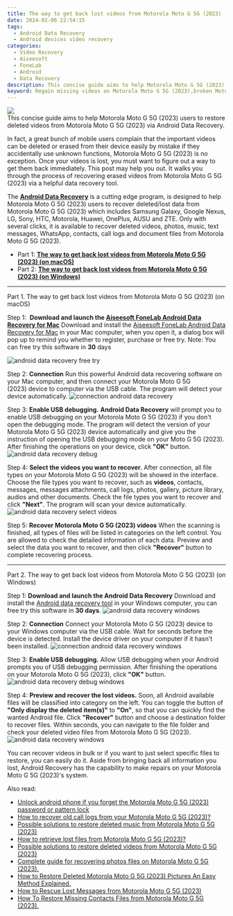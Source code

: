 ```yaml
---
title: The way to get back lost videos from Motorola Moto G 5G (2023)
date: 2024-02-06 22:54:15
tags: 
  - Android Data Recovery
  - Android devices video recovery
categories: 
  - Video Recovery
  - Aiseesoft
  - FoneLab
  - Android
  - Data Recovery
description: This concise guide aims to help Motorola Moto G 5G (2023) users to restore deleted videos from Motorola Moto G 5G (2023) via Android Data Recovery.
keyword: Regain missing videos on Motorola Moto G 5G (2023),broken Motorola Moto G 5G (2023) videos recovery solution,retrieve wiped videos Motorola Moto G 5G (2023),undeleted videos from Motorola Moto G 5G (2023),restore deleted videos on Motorola Moto G 5G (2023),Motorola Moto G 5G (2023) videos recovery,how to get back deleted video Motorola Moto G 5G (2023) phone,restore video when deleted in Motorola Moto G 5G (2023),how can i get video back on Motorola Moto G 5G (2023),recover deleted video 2018 for Motorola Moto G 5G (2023),Motorola Moto G 5G (2023) data recovery,how can i find my deleted video Motorola Moto G 5G (2023)
---
```


<img src="https://img0mobiles.techidaily.com/images/best-assets/devices/motorola/motorola-moto-g-5g-(2023)/3.jpg" class="atpl-imgstyle"  />

<div class="atpl-content atpl-for-fonelab-android recover-video">

<div class="atpl-post-description-part-1">
This concise guide aims to help Motorola Moto G 5G (2023) users to restore deleted videos from Motorola Moto G 5G (2023) via Android Data Recovery.
</div>

<div class="atpl-post-description-part-2">
<div class="tpl-content-sub-paragraph-normal">
    <p>
        In fact, a great bunch of mobile users complain that the important videos can be deleted or erased from their device easily by mistake if they accidentally use unknown functions, Motorola Moto G 5G (2023) is no exception. Once your videos is lost, you must want to figure out a way to get them back immediately. This post may help you out. It walks you through the process of recovering erased videos from Motorola Moto G 5G (2023) via a helpful data recovery tool.
    </p>
</div>
</div>

<div class="atpl-post-description-part-3">
<div class="tpl-content-sub-paragraph-normal">
    <p>
        The <a href="https://tools.techidaily.com/aiseesoft-android-data-recovery/" target="_blank" rel="noopener"><strong>Android Data Recovery</strong></a> is a cutting edge program, is designed to help Motorola Moto G 5G (2023) users to recover deleted/lost data from Motorola Moto G 5G (2023) which includes Samsung Galaxy, Google Nexus, LG, Sony, HTC, Motorola, Huawei, OnePlus, AUSU and ZTE. Only with several clicks, it is available to recover deleted videos, photos, music, text messages, WhatsApp, contacts, call logs and document files from Motorola Moto G 5G (2023).
    </p>
</div>
</div>

<ul>
  <li>Part 1: <strong><a href="#p1"> The way to get back lost videos from Motorola Moto G 5G (2023)  (on macOS)</a></strong></li>
  <li>Part 2: <strong><a href="#p2"> The way to get back lost videos from Motorola Moto G 5G (2023)  (on Windows)</a></strong></li>
</ul>

<!-- Part 1 -->
<a id="p1" name="p1" ></a><hr>

<div>
  <span class="atpl-step-part-style">Part 1. The way to get back lost videos from Motorola Moto G 5G (2023) (on macOS)</span>
</div>  

<span class="atpl-stepstyle-a"><span>Step 1: </span></span> <strong>Download and launch the <a href="https://tools.techidaily.com/aiseesoft-android-data-recovery-for-mac/" target="_blank" rel="noopener">Aiseesoft FoneLab Android Data Recovery for Mac</a></strong>
Download and install the <a href="https://tools.techidaily.com/aiseesoft-android-data-recovery-for-mac/" target="_blank" rel="noopener">Aiseesoft FoneLab Android Data Recovery for Mac</a> in your Mac computer, when you open it, a dialog box will pop up to remind you whether to register, purchase or free try.
Note: You can free try this software in <strong>30</strong> days

<img src="https://tools.techidaily.com/images/apps/aiseesoft/android-data-recovery/mac-free-try.png" class="atpl-imgstyle" alt="android data recovery free try" />

<span class="atpl-stepstyle-a"><span>Step 2: </span></span> <strong>Connection</strong>
Run this powerful Android data recovering software on your Mac computer, and then connect your Motorola Moto G 5G (2023) device to computer via the USB cable. The program will detect your device automatically.
<img src="https://tools.techidaily.com/images/apps/aiseesoft/android-data-recovery/mac-connection-interface.jpg" class="atpl-imgstyle" alt="connection android data recovery" />

<span class="atpl-stepstyle-a"><span>Step 3: </span></span> <strong>Enable USB debugging.</strong>
<strong>Android Data Recovery</strong> will prompt you to enable USB debugging on your Motorola Moto G 5G (2023) if you don't open the debugging mode. The program will detect the version of your Motorola Moto G 5G (2023) device automatically and give you the instruction of opening the USB debugging mode on your Moto G 5G (2023). After finishing the operations on your device, click <strong>"OK"</strong> button.
<img src="https://tools.techidaily.com/images/apps/aiseesoft/android-data-recovery/mac-android-usb-debug.jpg"  class="atpl-imgstyle" alt="android data recovery debug" />

<span class="atpl-stepstyle-a"><span>Step 4: </span></span> <strong>Select the videos you want to recover.</strong>
After connection, all file types on your Motorola Moto G 5G (2023) will be showed in the interface. Choose the file types you want to recover, such as <strong>videos</strong>, contacts, messages, messages attachments, call logs, photos, gallery, picture library,  audios and other documents. Check the file types you want to recover and click <b>"Next"</b>. The program will scan your device automatically.
<img src="https://tools.techidaily.com/images/apps/aiseesoft/android-data-recovery/mac-choose-type-videos.jpg" class="atpl-imgstyle" alt="android data recovery select videos" />

<span class="atpl-stepstyle-a"><span>Step 5: </span></span> <strong>Recover Motorola Moto G 5G (2023) videos</strong>
When the scanning is finished, all types of files will be listed in categories on the left control. You are allowed to check the detailed information of each data. Preview and select the data you want to recover, and then click <b>"Recover"</b> button to complete recovering process.


<a id="p2" name="p2"></a><hr>

<!-- Part 2 -->
<div>
<span class="atpl-step-part-style">Part 2. The way to get back lost videos from Motorola Moto G 5G (2023) (on Windows)</span>
</div>

<span class="atpl-stepstyle-a"><span>Step 1: </span></span> <strong>Download and launch the Android Data Recovery</strong>
Download and install the <a href="https://tools.techidaily.com/aiseesoft-android-data-recovery-for-win/" target="_blank" rel="noopener">Android data recovery tool</a> in your Windows computer, you can free try this software in <b>30 days</b>.
<img src="https://tools.techidaily.com/images/apps/aiseesoft/android-data-recovery/win-start-interface.png"  class="atpl-imgstyle" alt="android data recovery windows" />

<span class="atpl-stepstyle-a"><span>Step 2: </span></span> <strong>Connection</strong>
Connect your Motorola Moto G 5G (2023) device to your Windows computer via the USB cable. Wait for seconds before the device is detected. Install the device driver on your computer if it hasn't been installed.
<img src="https://tools.techidaily.com/images/apps/aiseesoft/android-data-recovery/win-connection-interface.png" class="atpl-imgstyle" alt="connection android data recovery windows" />

<span class="atpl-stepstyle-a"><span>Step 3: </span></span> <strong>Enable USB debugging.</strong>
Allow USB debugging when your Android prompts you of USB debugging permission. After finishing the operations on your Motorola Moto G 5G (2023), click <b>"OK"</b> button.
<img src="https://tools.techidaily.com/images/apps/aiseesoft/android-data-recovery/win-android-usb-debug.png" class="atpl-imgstyle" alt="android data recovery debug windows" />

<span class="atpl-stepstyle-a"><span>Step 4: </span></span> <strong>Preview and recover the lost videos.</strong>
Soon, all Android available files will be classified into category on the left. You can toggle the button of <b>"Only display the deleted item(s)"</b> to <b>"On"</b>, so that you can quickly find the wanted Android file. Click <b>"Recover"</b> button and choose a destination folder to recover files. Within seconds, you can navigate to the file folder and check your deleted video files from Motorola Moto G 5G (2023).
<img src="https://tools.techidaily.com/images/apps/aiseesoft/android-data-recovery/win-recover-videos.jpg" class="atpl-imgstyle" alt="android data recovery windows" />

<div class="atpl-post-description-part-4">
<div class="tpl-content-sub-paragraph-normal">
    <p>
        You can recover videos in bulk or if you want to just select specific files to restore, you can easily do it. Aside from bringing back all information you lost, Android Recovery has the capability to make repairs on your Motorola Moto G 5G (2023)'s system.
    </p>
</div>
</div>

<ins class="adsbygoogle"
     style="display:block"
     data-ad-client="ca-pub-7571918770474297"
     data-ad-slot="8358498916"
     data-ad-format="auto"
     data-full-width-responsive="true"></ins>

<span class="atpl-alsoreadstyle">Also read:</span>
<div><ul>
<li><a href="/unlock-android-phone-if-you-forget-the-motorola-moto-g-5g-2023-password-or-pattern-lock-by-drfone-android-unlock-android-unlock/" target="_blank" rel="noopener"><u>Unlock android phone if you forget the Motorola Moto G 5G (2023) password or pattern lock</u></a></li>
<li><a href="/how-to-recover-old-call-logs-from-your-motorola-moto-g-5g-2023-by-fonelab-android-recover-call-logs/" target="_blank" rel="noopener"><u>How to recover old call logs from your Motorola Moto G 5G (2023)?</u></a></li>
<li><a href="/possible-solutions-to-restore-deleted-music-from-motorola-moto-g-5g-2023-by-fonelab-android-recover-music/" target="_blank" rel="noopener"><u>Possible solutions to restore deleted music from Motorola Moto G 5G (2023)</u></a></li>
<li><a href="/how-to-retrieve-lost-files-from-motorola-moto-g-5g-2023-by-fonelab-android-recover-data/" target="_blank" rel="noopener"><u>How to retrieve lost files from Motorola Moto G 5G (2023)?</u></a></li>
<li><a href="/possible-solutions-to-restore-deleted-videos-from-motorola-moto-g-5g-2023-by-fonelab-android-recover-video/" target="_blank" rel="noopener"><u>Possible solutions to restore deleted videos from Motorola Moto G 5G (2023)</u></a></li>
<li><a href="/complete-guide-for-recovering-photos-files-on-motorola-moto-g-5g-2023-by-fonelab-android-recover-photos/" target="_blank" rel="noopener"><u>Complete guide for recovering photos files on Motorola Moto G 5G (2023).</u></a></li>
<li><a href="/how-to-restore-deleted-motorola-moto-g-5g-2023-pictures-an-easy-method-explained-by-fonelab-android-recover-pictures/" target="_blank" rel="noopener"><u>How to Restore Deleted Motorola Moto G 5G (2023) Pictures  An Easy Method Explained.</u></a></li>
<li><a href="/how-to-rescue-lost-messages-from-motorola-moto-g-5g-2023-by-fonelab-android-recover-messages/" target="_blank" rel="noopener"><u>How to Rescue Lost Messages from Motorola Moto G 5G (2023)</u></a></li>
<li><a href="/how-to-restore-missing-contacts-files-from-motorola-moto-g-5g-2023-by-fonelab-android-recover-contacts/" target="_blank" rel="noopener"><u>How To  Restore Missing Contacts Files from Motorola Moto G 5G (2023).</u></a></li>
</ul></div>

</div>
